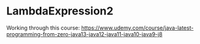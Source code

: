 # LambdaExpression2

Working through this course: https://www.udemy.com/course/java-latest-programming-from-zero-java13-java12-java11-java10-java9-j8
